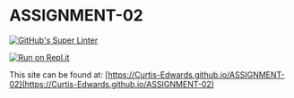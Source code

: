 # ASSIGNMENT-02

[![GitHub's Super Linter](https://github.com/Curtis-Edwards/ASSIGNMENT-02/workflows/GitHub's%20Super%20Linter/badge.svg)](https://github.com/Curtis-Edwards/ASSIGNMENT-02/actions)

[![Run on Repl.it](https://repl.it/badge/github/Curtis-Edwards/ASSIGNMENT-02)](https://repl.it/github/Curtis-Edwards/ASSIGNMENT-02)

This site can be found at: [https://Curtis-Edwards.github.io/ASSIGNMENT-02](https://Curtis-Edwards.github.io/ASSIGNMENT-02)
